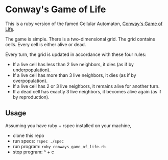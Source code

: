 # Conway's Game of Life

This is a ruby version of the famed Cellular Automaton, [Conway's Game of Life](http://en.wikipedia.org/wiki/Conway%27s_Game_of_Life).

The game is simple. There is a two-dimensional grid. The grid contains cells. Every cell is either alive or dead.

Every turn, the grid is updated in accordance with these four rules:
  - If a live cell has less than 2 live neighbors, it dies (as if by underpopulation).
  - If a live cell has more than 3 live neighbors, it dies (as if by overpopulation).
  - If a live cell has 2 or 3 live neighbors, it remains alive for another turn.
  - If a dead cell has exactly 3 live neighbors, it becomes alive again (as if by reproduction).

## Usage

Assuming you have ruby + rspec installed on your machine,
- clone this repo
- run specs: ```rspec ./spec```
- run program: ```ruby conways_game_of_life.rb```
- stop program: ^ + c